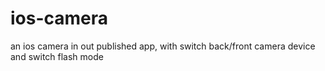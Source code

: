 ios-camera
==========

an ios camera in out published app, with switch back/front camera device and switch flash mode